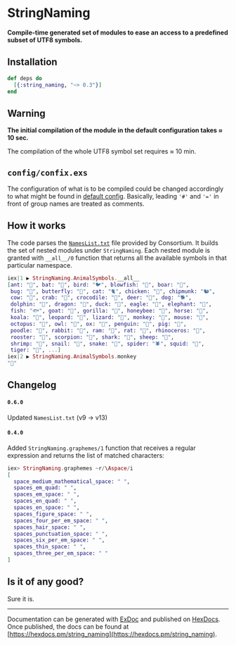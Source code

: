 # StringNaming

**Compile-time generated set of modules to ease an access to a predefined subset of UTF8 symbols.**

## Installation

```elixir
def deps do
  [{:string_naming, "~> 0.3"}]
end
```

## Warning

**The initial compilation of the module in the default configuration takes ≈ 10 sec.**

The compilation of the whole UTF8 symbol set requires ≈ 10 min.

## `config/confix.exs`

The configuration of what is to be compiled could be changed accordingly to
what might be found in [default config](https://github.com/am-kantox/string_naming/blob/master/config/config.exs).
Basically, leading `'#'` and `'='` in front of group names are treated as comments.

## How it works

The code parses the [`NamesList.txt`](http://www.unicode.org/Public/UCD/latest/ucd/NamesList.txt)
file provided by Consortium. It builds the set of nested modules under `StringNaming`.
Each nested module is granted with `__all__/0` function that returns all the
available symbols in that particular namespace.

```elixir
iex|1 ▶ StringNaming.AnimalSymbols.__all__
[ant: "🐜", bat: "🦇", bird: "🐦", blowfish: "🐡", boar: "🐗",
 bug: "🐛", butterfly: "🦋", cat: "🐈", chicken: "🐔", chipmunk: "🐿",
 cow: "🐄", crab: "🦀", crocodile: "🐊", deer: "🦌", dog: "🐕",
 dolphin: "🐬", dragon: "🐉", duck: "🦆", eagle: "🦅", elephant: "🐘",
 fish: "🐟", goat: "🐐", gorilla: "🦍", honeybee: "🐝", horse: "🐎",
 koala: "🐨", leopard: "🐆", lizard: "🦎", monkey: "🐒", mouse: "🐁",
 octopus: "🐙", owl: "🦉", ox: "🐂", penguin: "🐧", pig: "🐖",
 poodle: "🐩", rabbit: "🐇", ram: "🐏", rat: "🐀", rhinoceros: "🦏",
 rooster: "🐓", scorpion: "🦂", shark: "🦈", sheep: "🐑",
 shrimp: "🦐", snail: "🐌", snake: "🐍", spider: "🕷", squid: "🦑",
 tiger: "🐅", ...]
iex|2 ▶ StringNaming.AnimalSymbols.monkey
"🐒"
```

## Changelog

#### `0.6.0` 

Updated `NamesList.txt` (v9 → v13)

#### `0.4.0`

Added `StringNaming.graphemes/1` function that receives a regular expression and
returns the list of matched characters:

```elixir
iex> StringNaming.graphemes ~r/\Aspace/i
[
  space_medium_mathematical_space: " ",
  spaces_em_quad: " ",
  spaces_em_space: " ",
  spaces_en_quad: " ",
  spaces_en_space: " ",
  spaces_figure_space: " ",
  spaces_four_per_em_space: " ",
  spaces_hair_space: " ",
  spaces_punctuation_space: " ",
  spaces_six_per_em_space: " ",
  spaces_thin_space: " ",
  spaces_three_per_em_space: " "
]
```

## Is it of any good?

Sure it is.

---

Documentation can be generated with [ExDoc](https://github.com/elixir-lang/ex_doc)
and published on [HexDocs](https://hexdocs.pm). Once published, the docs can
be found at [https://hexdocs.pm/string_naming](https://hexdocs.pm/string_naming).
